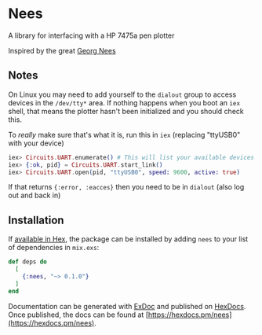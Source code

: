 # Nees

A library for interfacing with a HP 7475a pen plotter

Inspired by the great [Georg Nees](https://en.wikipedia.org/wiki/Georg_Nees)

## Notes

On Linux you may need to add yourself to the `dialout` group to access devices
in the `/dev/tty*` area. If nothing happens when you boot an `iex` shell,
that means the plotter hasn't been initialized and you should check this.

To _really_ make sure that's what it is, run this in `iex` (replacing "ttyUSB0" with your device)

```elixir
iex> Circuits.UART.enumerate() # This will list your available devices
iex> {:ok, pid} = Circuits.UART.start_link()
iex> Circuits.UART.open(pid, "ttyUSB0", speed: 9600, active: true)
```

If that returns `{:error, :eacces}` then you need to be in `dialout` (also log out and back in)

## Installation

If [available in Hex](https://hex.pm/docs/publish), the package can be installed
by adding `nees` to your list of dependencies in `mix.exs`:

```elixir
def deps do
  [
    {:nees, "~> 0.1.0"}
  ]
end
```

Documentation can be generated with [ExDoc](https://github.com/elixir-lang/ex_doc)
and published on [HexDocs](https://hexdocs.pm). Once published, the docs can
be found at [https://hexdocs.pm/nees](https://hexdocs.pm/nees).
